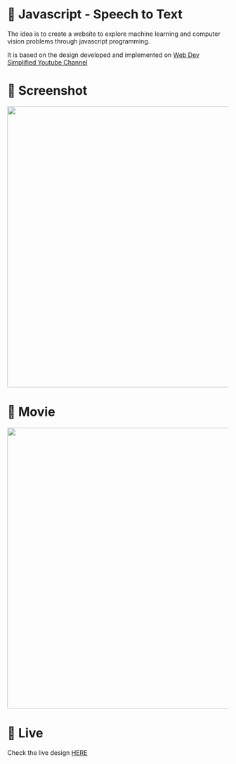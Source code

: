 # 🎨 Javascript - Speech to Text

The idea is to create a website to explore machine learning and computer vision problems through javascript programming.

It is based on the design developed and implemented  on [Web Dev Simplified Youtube Channel](https://www.youtube.com/watch?v=nx_k1XCaWWs)


# 📸 Screenshot
<img src="https://storage.googleapis.com/rfribeiro-ml-projects/ml-text-to-speech/presentation.png" width="640">


# 🎥 Movie
<img src="https://storage.googleapis.com/rfribeiro-ml-projects/ml-text-to-speech/presentation.gif" width="640">

# 🚀 Live

Check the live design [HERE](https://storage.googleapis.com/rfribeiro-ml-projects/ml-text-to-speech/index.html)